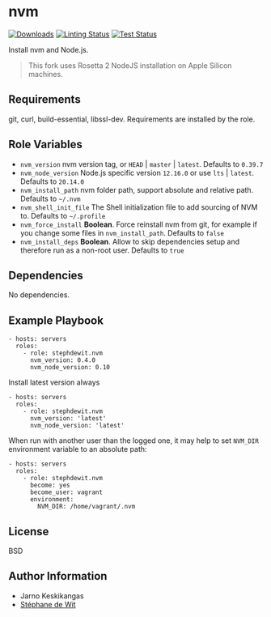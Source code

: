 # nvm

[![Downloads](https://img.shields.io/ansible/role/d/stephdewit/nvm?label=Downloads)](https://galaxy.ansible.com/stephdewit/nvm) [![Linting Status](https://github.com/stephdewit/ansible-nvm/actions/workflows/lint.yaml/badge.svg)](https://github.com/stephdewit/ansible-nvm/actions/workflows/lint.yaml) [![Test Status](https://github.com/stephdewit/ansible-nvm/actions/workflows/test.yaml/badge.svg)](https://github.com/stephdewit/ansible-nvm/actions/workflows/test.yaml)

Install nvm and Node.js.

> This fork uses Rosetta 2 NodeJS installation on Apple Silicon machines.

## Requirements

git, curl, build-essential, libssl-dev. Requirements are installed by the role.

## Role Variables

- `nvm_version` nvm version tag, or `HEAD` | `master` | `latest`. Defaults to `0.39.7`
- `nvm_node_version` Node.js specific version `12.16.0` or use `lts` | `latest`. Defaults to `20.14.0`
- `nvm_install_path` nvm folder path, support absolute and relative path. Defaults to `~/.nvm`
- `nvm_shell_init_file` The Shell initialization file to add sourcing of NVM to. Defaults to `~/.profile`
- `nvm_force_install` **Boolean**. Force reinstall nvm from git, for example if you change some files in `nvm_install_path`. Defaults to `false`
- `nvm_install_deps` **Boolean**. Allow to skip dependencies setup and therefore run as a non-root user. Defaults to `true`

## Dependencies

No dependencies.

## Example Playbook

    - hosts: servers
      roles:
        - role: stephdewit.nvm
          nvm_version: 0.4.0
          nvm_node_version: 0.10

Install latest version always

    - hosts: servers
      roles:
        - role: stephdewit.nvm
          nvm_version: 'latest'
          nvm_node_version: 'latest'

When run with another user than the logged one, it may help to set `NVM_DIR` environment variable to an absolute path:

    - hosts: servers
      roles:
        - role: stephdewit.nvm
          become: yes
          become_user: vagrant
          environment:
            NVM_DIR: /home/vagrant/.nvm

## License

BSD

## Author Information

- Jarno Keskikangas
- [Stéphane de Wit](https://www.stephanedewit.be)
